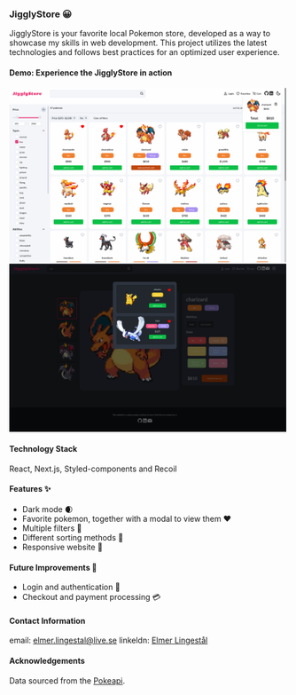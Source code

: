 ### JigglyStore :grinning:

JigglyStore is your favorite local Pokemon store, developed as a way to showcase my skills in web development.  This project utilizes the latest technologies and follows best practices for an optimized user experience.

#### Demo: Experience the JigglyStore in action
[<img alt="alt_text" width="500px" src="./static/jigglystore.png" />](https://pokemon-store-nextjs.vercel.app/)
[<img alt="alt_text" width="500px" src="./static/jigglystore_darkmode2.png" />](https://pokemon-store-nextjs.vercel.app/)


#### Technology Stack

React, Next.js, Styled-components and Recoil


#### Features :sparkles:

- Dark mode :waxing_crescent_moon:
- Favorite pokemon, together with a modal to view them :hearts:
- Multiple filters :pushpin:
- Different sorting methods :telescope:
- Responsive website :dancer:

#### Future Improvements :construction:

- Login and authentication :key:
- Checkout and payment processing :credit_card:

#### Contact Information
email: elmer.lingestal@live.se
linkeldn: [Elmer Lingestål](https://www.linkedin.com/in/elmer-lingest%C3%A5l-3571021a8/)

#### Acknowledgements

Data sourced from the [Pokeapi](https://pokeapi.co/).

